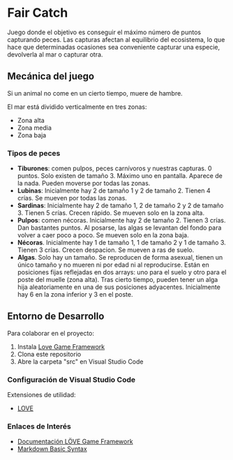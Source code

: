 # Fair Catch

Juego donde el objetivo es conseguir el máximo número de puntos capturando peces. Las capturas afectan al equilibrio del ecosistema, lo que hace que determinadas ocasiones sea conveniente capturar una especie, devolverla al mar o capturar otra.

## Mecánica del juego

Si un animal no come en un cierto tiempo, muere de hambre.

El mar está dividido verticalmente en tres zonas:
* Zona alta
* Zona media
* Zona baja

### Tipos de peces

* **Tiburones**: comen pulpos, peces carnívoros y nuestras capturas. 0 puntos. Solo existen de tamaño 3. Máximo uno en pantalla. Aparece de la nada. Pueden moverse por todas las zonas. 
* **Lubinas**: Inicialmente hay 2 de tamaño 1 y 2 de tamaño 2. Tienen 4 crías. Se mueven por todas las zonas.
* **Sardinas**: Inicialmente hay 2 de tamaño 1, 2 de tamaño 2 y 2 de tamaño 3. Tienen 5 crías. Crecen rápido. Se mueven solo en la zona alta.
* **Pulpos**: comen nécoras. Inicialmente hay 2 de tamaño 2. Tienen 3 crías. Dan bastantes puntos. Al posarse, las algas se levantan del fondo para volver a caer poco a poco. Se mueven solo en la zona baja.
* **Nécoras**. Inicialmente hay 1 de tamaño 1, 1 de tamaño 2 y 1 de tamaño 3. Tienen 3 crías. Crecen despacion. Se mueven a ras de suelo.
* **Algas**. Solo hay un tamaño. Se reproducen de forma asexual, tienen un único tamaño y no mueren ni por edad ni al reproducirse. Están en posiciones fijas reflejadas en dos arrays: uno para el suelo y otro para el poste del muelle (zona alta). Tras cierto tiempo, pueden tener un alga hija aleatoriamente en una de sus posiciones adyacentes. Inicialmente hay 6 en la zona inferior y 3 en el poste.


## Entorno de Desarrollo

Para colaborar en el proyecto:

1. Instala [Love Game Framework](https://love2d.org/)
2. Clona este repositorio
3. Abre la carpeta "src" en Visual Studio Code

### Configuración de Visual Studio Code

Extensiones de utilidad:
* [LOVE](https://marketplace.visualstudio.com/items?itemName=bschulte.love)


### Enlaces de Interés

* [Documentación LÖVE Game Framework](https://love2d.org/wiki/Main_Page)
* [Markdown Basic Syntax](https://www.markdownguide.org/basic-syntax)
